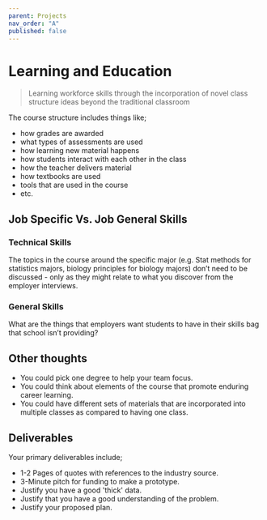 ```yaml
---
parent: Projects
nav_order: "A"
published: false
---
```


# Learning and Education

> Learning workforce skills through the incorporation of novel class structure ideas beyond the traditional classroom

The course structure includes things like;

- how grades are awarded
- what types of assessments are used
- how learning new material happens
- how students interact with each other in the class
- how the teacher delivers material
- how textbooks are used
- tools that are used in the course
- etc.

## Job Specific Vs. Job General Skills

### Technical Skills

The topics in the course around the specific major (e.g. Stat methods for statistics majors, biology principles for biology majors) don’t need to be discussed - only as they might relate to what you discover from the employer interviews.

### General Skills

What are the things that employers want students to have in their skills bag that school isn’t providing?

## Other thoughts

- You could pick one degree to help your team focus.
- You could think about elements of the course that promote enduring career learning.
- You could have different sets of materials that are incorporated into multiple classes as compared to having one class.

## Deliverables

Your primary deliverables include;

- 1-2 Pages of quotes with references to the industry source.
- 3-Minute pitch for funding to make a prototype.
- Justify you have a good 'thick' data.
- Justify that you have a good understanding of the problem.
- Justify your proposed plan.